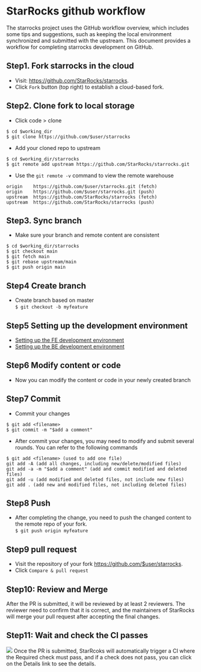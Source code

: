 # StarRocks github workflow

The starrocks project uses the GitHub workflow overview, which includes some tips and suggestions, such as keeping the local environment 
synchronized and submitted with the upstream. This document provides a workflow for completing starrocks development on GitHub.

## Step1. Fork starrocks in the cloud
+ Visit: https://github.com/StarRocks/starrocks.  
+ Click `Fork` button (top right) to establish a cloud-based fork.

## Step2. Clone fork to local storage  
+ Click code > clone  
```
$ cd $working_dir  
$ git clone https://github.com/$user/starrocks
```
+ Add your cloned repo to upstream  
```
$ cd $working_dir/starrocks
$ git remote add upstream https://github.com/StarRocks/starrocks.git
```
+ Use the `git remote -v` command to view the remote warehouse
```
origin    https://github.com/$user/starrocks.git (fetch)
origin    https://github.com/$user/starrocks.git (push)
upstream  https://github.com/StarRocks/starrocks (fetch)
upstream  https://github.com/StarRocks/starrocks (push)
```
## Step3. Sync branch
+ Make sure your branch and remote content are consistent
```
$ cd $working_dir/starrocks
$ git checkout main
$ git fetch main
$ git rebase upstream/main
$ git push origin main 
```
## Step4 Create branch
+ Create branch based on master  
 `$ git checkout -b myfeature`
 
## Step5 Setting up the development environment
+ [Setting up the FE development environment](https://github.com/StarRocks/community/blob/main/Contributors/guide/IDEA.md)
+ [Setting up the BE development environment](https://github.com/StarRocks/community/blob/main/Contributors/guide/Clion.md)
 
## Step6 Modify content or code
+ Now you can modify the content or code in your newly created branch

## Step7 Commit
+ Commit your changes
```
$ git add <filename>
$ git commit -m "$add a comment"
```
+ After commit your changes, you may need to modify and submit several rounds. You can refer to the following commands
```
$ git add <filename> (used to add one file)
git add -A (add all changes, including new/delete/modified files)
git add -a -m "$add a comment" (add and commit modified and deleted files)
git add -u (add modified and deleted files, not include new files)
git add . (add new and modified files, not including deleted files)
```
## Step8 Push
+ After completing the change, you need to push the changed content to the remote repo of your fork.   
`$ git push origin myfeature`

## Step9 pull request
+ Visit the repository of your fork https://github.com/$user/starrocks.
+ Click `Compare & pull request`

## Step10: Review and Merge
After the PR is submitted, it will be reviewed by at least 2 reviewers. 
The reviewer need to confirm that it is correct, and the maintainers of StarRocks will merge your pull request after accepting the final changes.

## Step11: Wait and check the CI passes
![](https://github.com/StarRocks/community/blob/main/Contributors/guide/picture/ci.png)
Once the PR is submitted, StarRcoks will automatically trigger a CI where the Required check must pass, and if a check does not pass, you can click on the Details link to see the details.
